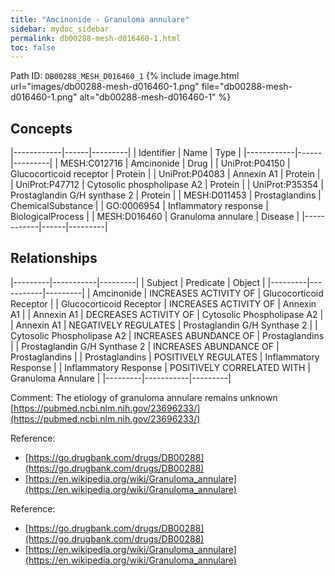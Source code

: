```yaml
---
title: "Amcinonide - Granuloma annulare"
sidebar: mydoc_sidebar
permalink: db00288-mesh-d016460-1.html
toc: false 
---
```



Path ID: `DB00288_MESH_D016460_1`
{% include image.html url="images/db00288-mesh-d016460-1.png" file="db00288-mesh-d016460-1.png" alt="db00288-mesh-d016460-1" %}

## Concepts

|------------|------|---------|
| Identifier | Name | Type    |
|------------|------|---------|
| MESH:C012716 | Amcinonide | Drug |
| UniProt:P04150 | Glucocorticoid receptor | Protein |
| UniProt:P04083 | Annexin A1 | Protein |
| UniProt:P47712 | Cytosolic phospholipase A2 | Protein |
| UniProt:P35354 | Prostaglandin G/H synthase 2 | Protein |
| MESH:D011453 | Prostaglandins | ChemicalSubstance |
| GO:0006954 | Inflammatory response | BiologicalProcess |
| MESH:D016460 | Granuloma annulare | Disease |
|------------|------|---------|

## Relationships

|---------|-----------|---------|
| Subject | Predicate | Object  |
|---------|-----------|---------|
| Amcinonide | INCREASES ACTIVITY OF | Glucocorticoid Receptor |
| Glucocorticoid Receptor | INCREASES ACTIVITY OF | Annexin A1 |
| Annexin A1 | DECREASES ACTIVITY OF | Cytosolic Phospholipase A2 |
| Annexin A1 | NEGATIVELY REGULATES | Prostaglandin G/H Synthase 2 |
| Cytosolic Phospholipase A2 | INCREASES ABUNDANCE OF | Prostaglandins |
| Prostaglandin G/H Synthase 2 | INCREASES ABUNDANCE OF | Prostaglandins |
| Prostaglandins | POSITIVELY REGULATES | Inflammatory Response |
| Inflammatory Response | POSITIVELY CORRELATED WITH | Granuloma Annulare |
|---------|-----------|---------|

Comment: The etiology of granuloma annulare remains unknown [https://pubmed.ncbi.nlm.nih.gov/23696233/](https://pubmed.ncbi.nlm.nih.gov/23696233/)

Reference: 
  - [https://go.drugbank.com/drugs/DB00288](https://go.drugbank.com/drugs/DB00288)
  - [https://en.wikipedia.org/wiki/Granuloma_annulare](https://en.wikipedia.org/wiki/Granuloma_annulare)

Reference: 
  - [https://go.drugbank.com/drugs/DB00288](https://go.drugbank.com/drugs/DB00288)
  - [https://en.wikipedia.org/wiki/Granuloma_annulare](https://en.wikipedia.org/wiki/Granuloma_annulare)
